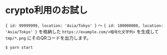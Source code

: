crypto利用のお試し
====

`{ id: 99999999, location: 'Asia/Tokyo' }` ～ `{ id: 100000008, location: 'Asia/Tokyo' }` を格納した
`https://example.com/<暗号化文字列>` を生成して `tmp/*.png` にそのQRコードを出力します。

```bash
$ yarn start
```
